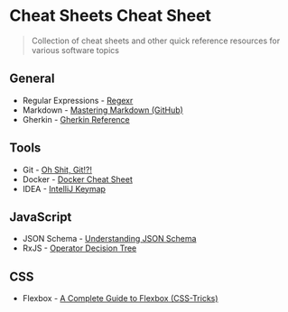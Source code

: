 # Cheat Sheets Cheat Sheet

> Collection of cheat sheets and other quick reference resources for various software topics

## General

- Regular Expressions - [Regexr](https://regexr.com/)
- Markdown - [Mastering Markdown (GitHub)](https://guides.github.com/features/mastering-markdown/)
- Gherkin - [Gherkin Reference](https://cucumber.io/docs/gherkin/reference/)

## Tools

- Git - [Oh Shit, Git!?!](https://ohshitgit.com/)
- Docker - [Docker Cheat Sheet](https://github.com/wsargent/docker-cheat-sheet)
- IDEA - [IntelliJ Keymap](https://resources.jetbrains.com/storage/products/intellij-idea/docs/IntelliJIDEA_ReferenceCard.pdf)

## JavaScript

- JSON Schema - [Understanding JSON Schema](https://json-schema.org/understanding-json-schema/index.html)
- RxJS - [Operator Decision Tree](https://rxjs-dev.firebaseapp.com/operator-decision-tree)

## CSS

- Flexbox - [A Complete Guide to Flexbox (CSS-Tricks)](https://css-tricks.com/snippets/css/a-guide-to-flexbox/)
